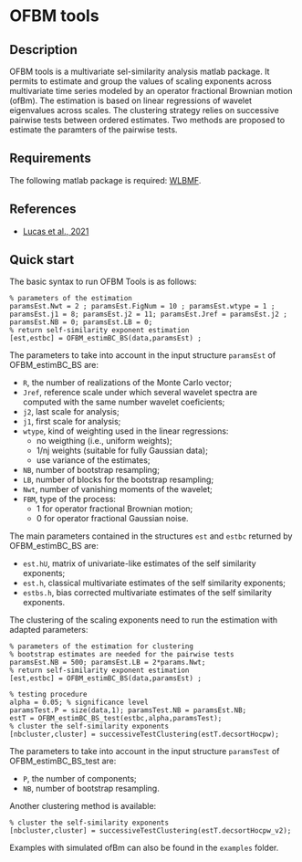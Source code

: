 OFBM tools
===

## Description
OFBM tools is a multivariate sel-similarity analysis matlab package. It permits to estimate and group the values of scaling exponents across multivariate time series modeled by an operator fractional Brownian motion (ofBm). The estimation is based on linear regressions of wavelet eigenvalues across scales. The clustering strategy relies on successive pairwise tests between ordered estimates. Two methods are proposed to estimate the paramters of the pairwise tests.

## Requirements
The following matlab package is required: [WLBMF](https://www.irit.fr/~Herwig.Wendt/software.html).

## References
  - [Lucas et al., 2021](https://www.irit.fr/~Herwig.Wendt/data/LucasEUSIPCO2021.pdf)
  
## Quick start
The basic syntax to run OFBM Tools is as follows:

```
% parameters of the estimation
paramsEst.Nwt = 2 ; paramsEst.FigNum = 10 ; paramsEst.wtype = 1 ;
paramsEst.j1 = 8; paramsEst.j2 = 11; paramsEst.Jref = paramsEst.j2 ; 
paramsEst.NB = 0; paramsEst.LB = 0;
% return self-similarity exponent estimation
[est,estbc] = OFBM_estimBC_BS(data,paramsEst) ;
```
The parameters to take into account in the input structure `paramsEst` of OFBM_estimBC_BS are:

  - `R`, the number of realizations of the Monte Carlo vector;
  - `Jref`, reference scale under which several wavelet spectra are computed with the same number wavelet coeficients;
  - `j2`, last scale for analysis;
  - `j1`, first scale for analysis;
  - `wtype`, kind of weighting used in the linear regressions:
    - no weigthing  (i.e., uniform weights);
    - 1/nj weights  (suitable for fully Gaussian data);
    - use variance of the estimates;
  - `NB`, number of bootstrap resampling;
  - `LB`, number of blocks for the bootstrap resampling;
  - `Nwt`, number of vanishing moments of the wavelet;
  - `FBM`, type of the process:
    - 1 for operator fractional Brownian motion;
    - 0 for operator fractional Gaussian noise.

The main parameters contained in the structures `est` and `estbc` returned by OFBM_estimBC_BS are:
  - `est.hU`, matrix of univariate-like estimates of the self similarity exponents;
  - `est.h`, classical multivariate estimates of the self similarity exponents;
  - `estbs.h`, bias corrected multivariate estimates of the self similarity exponents.
    
The clustering of the scaling exponents need to run the estimation with adapted parameters:
```
% parameters of the estimation for clustering 
% bootstrap estimates are needed for the pairwise tests
paramsEst.NB = 500; paramsEst.LB = 2*params.Nwt; 
% return self-similarity exponent estimation
[est,estbc] = OFBM_estimBC_BS(data,paramsEst) ;

% testing procedure
alpha = 0.05; % significance level
paramsTest.P = size(data,1); paramsTest.NB = paramsEst.NB;
estT = OFBM_estimBC_BS_test(estbc,alpha,paramsTest);
% cluster the self-similarity exponents
[nbcluster,cluster] = successiveTestClustering(estT.decsortHocpw);
```
The parameters to take into account in the input structure `paramsTest` of OFBM_estimBC_BS_test are:
  - `P`, the number of components;
  -  `NB`, number of bootstrap resampling.


Another clustering method is available:
```
% cluster the self-similarity exponents
[nbcluster,cluster] = successiveTestClustering(estT.decsortHocpw_v2);
```

Examples with simulated ofBm can also be found in the `examples` folder.
